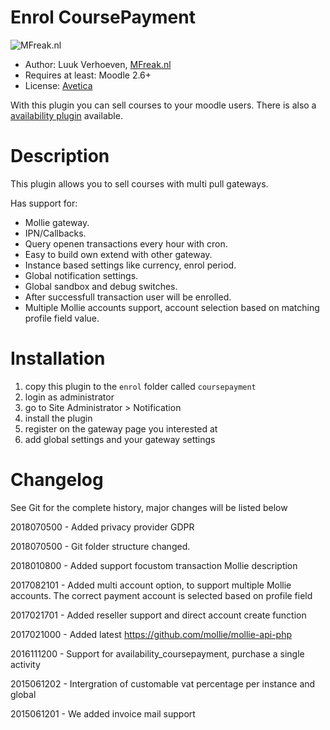 Enrol CoursePayment
====================
![MFreak.nl](http://MFreak.nl/logo_small.png)

* Author: Luuk Verhoeven, [MFreak.nl](http://MFreak.nl)
* Requires at least: Moodle 2.6+
* License: [Avetica](http://avetica.nl)

With this plugin you can sell courses to your moodle users. There is also a [availability plugin](http://git.dev.avetica.net:8080/luuk/availability_coursepayment) available.

Description
====================
This plugin allows you to sell courses with multi pull gateways.

Has support for:
* Mollie gateway.
* IPN/Callbacks.
* Query openen transactions every hour with cron.
* Easy to build own extend with other gateway.
* Instance based settings like currency, enrol period.
* Global notification settings.
* Global sandbox and debug switches.
* After successfull transaction user will be enrolled.
* Multiple Mollie accounts support, account selection based on matching profile field value.

Installation
====================

1. copy this plugin to the `enrol` folder called `coursepayment`
2. login as administrator
3. go to Site Administrator > Notification
4. install the plugin
5. register on the gateway page you interested at
6. add global settings and your gateway settings

Changelog 
====================

See Git for the complete history, major changes will be listed below

2018070500 - Added privacy provider GDPR

2018070500 - Git folder structure changed.

2018010800 - Added support focustom transaction Mollie description 

2017082101 - Added multi account option, to support multiple Mollie accounts. 
   The correct payment account is selected based on profile field

2017021701 - Added reseller support and direct account create function

2017021000 - Added latest https://github.com/mollie/mollie-api-php

2016111200 - Support for availability_coursepayment, purchase a single activity

2015061202 - Intergration of customable vat percentage per instance and global

2015061201 - We added invoice mail support